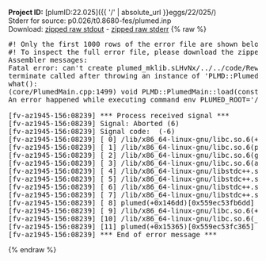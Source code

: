 **Project ID:** [plumID:22.025]({{ '/' | absolute_url }}eggs/22/025/)  
Stderr for source:  p0.026/t0.8680-fes/plumed.inp   
Download: [zipped raw stdout](plumed.inp.plumed.stdout.txt.zip) - [zipped raw stderr](plumed.inp.plumed.stderr.txt.zip) 
{% raw %}
<pre>
#! Only the first 1000 rows of the error file are shown below
#! To inspect the full error file, please download the zipped raw stderr file above
Assembler messages:
Fatal error: can't create plumed_mklib.sLHvNx/../../code/ReweightGeomFES.o: No such file or directory
terminate called after throwing an instance of 'PLMD::Plumed::ExceptionError'
what():
(core/PlumedMain.cpp:1499) void PLMD::PlumedMain::load(const std::string&)
An error happened while executing command env PLUMED_ROOT='/home/runner/opt/lib/plumed' PLUMED_VERSION='2.10b' PLUMED_HTMLDIR='/home/runner/opt/share/doc/plumed' PLUMED_INCLUDEDIR='/home/runner/opt/include' PLUMED_PROGRAM_NAME='plumed' PLUMED_IS_INSTALLED='yes' "/home/runner/opt/lib/plumed"/scripts/mklib.sh -n -o ./../../code/ReweightGeomFES.2.10b.so ../../code/ReweightGeomFES.cpp

[fv-az1945-156:08239] *** Process received signal ***
[fv-az1945-156:08239] Signal: Aborted (6)
[fv-az1945-156:08239] Signal code:  (-6)
[fv-az1945-156:08239] [ 0] /lib/x86_64-linux-gnu/libc.so.6(+0x45330)[0x7f88e5645330]
[fv-az1945-156:08239] [ 1] /lib/x86_64-linux-gnu/libc.so.6(pthread_kill+0x11c)[0x7f88e569eb2c]
[fv-az1945-156:08239] [ 2] /lib/x86_64-linux-gnu/libc.so.6(gsignal+0x1e)[0x7f88e564527e]
[fv-az1945-156:08239] [ 3] /lib/x86_64-linux-gnu/libc.so.6(abort+0xdf)[0x7f88e56288ff]
[fv-az1945-156:08239] [ 4] /lib/x86_64-linux-gnu/libstdc++.so.6(+0xa5ff5)[0x7f88e5aa5ff5]
[fv-az1945-156:08239] [ 5] /lib/x86_64-linux-gnu/libstdc++.so.6(+0xbb0da)[0x7f88e5abb0da]
[fv-az1945-156:08239] [ 6] /lib/x86_64-linux-gnu/libstdc++.so.6(_ZSt10unexpectedv+0x0)[0x7f88e5aa5a55]
[fv-az1945-156:08239] [ 7] /lib/x86_64-linux-gnu/libstdc++.so.6(+0xa5a6f)[0x7f88e5aa5a6f]
[fv-az1945-156:08239] [ 8] plumed(+0x146dd)[0x559ec53fb6dd]
[fv-az1945-156:08239] [ 9] /lib/x86_64-linux-gnu/libc.so.6(+0x2a1ca)[0x7f88e562a1ca]
[fv-az1945-156:08239] [10] /lib/x86_64-linux-gnu/libc.so.6(__libc_start_main+0x8b)[0x7f88e562a28b]
[fv-az1945-156:08239] [11] plumed(+0x15365)[0x559ec53fc365]
[fv-az1945-156:08239] *** End of error message ***
</pre>
{% endraw %}
